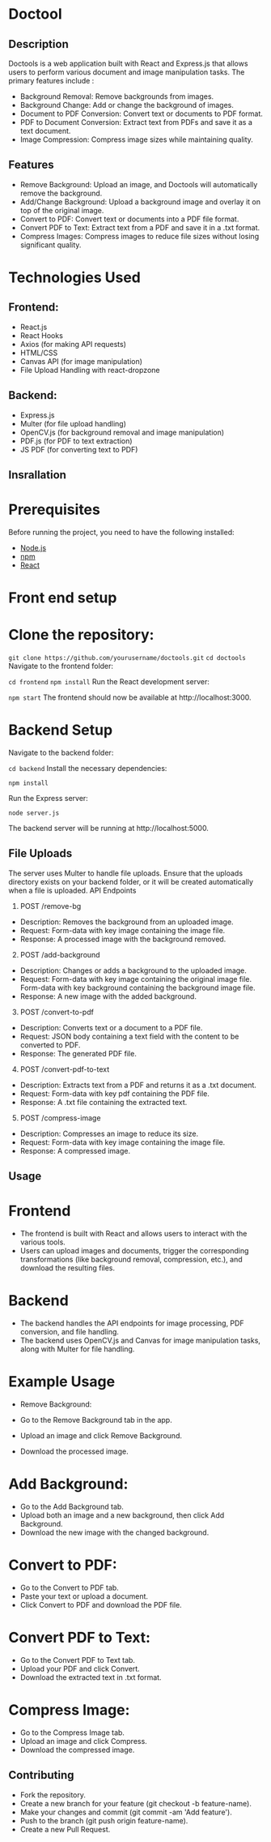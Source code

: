 # Doctool


## Description
Doctools is a web application built with React and Express.js that allows users to perform various document and image manipulation tasks. The primary features include :
- Background Removal: Remove backgrounds from images.
- Background Change: Add or change the background of images.
- Document to PDF Conversion: Convert text or documents to PDF format.
- PDF to Document Conversion: Extract text from PDFs and save it as a text document.
- Image Compression: Compress image sizes while maintaining quality.

## Features
- Remove Background: Upload an image, and Doctools will automatically remove the background.
- Add/Change Background: Upload a background image and overlay it on top of the original image.
- Convert to PDF: Convert text or documents into a PDF file format.
- Convert PDF to Text: Extract text from a PDF and save it in a .txt format.
- Compress Images: Compress images to reduce file sizes without losing significant quality.

# Technologies Used
## Frontend:

- React.js
- React Hooks
- Axios (for making API requests)
- HTML/CSS
- Canvas API (for image manipulation)
- File Upload Handling with react-dropzone

## Backend:

- Express.js
- Multer (for file upload handling)
- OpenCV.js (for background removal and image manipulation)
- PDF.js (for PDF to text extraction)
- JS PDF (for converting text to PDF)

## Insrallation
# Prerequisites
Before running the project, you need to have the following installed:

- [Node.js](https://nodejs.org)
- [npm](https://npmjs.com)
- [React](https://reactjs.org)
# Front end setup

# Clone the repository:

`git clone https://github.com/yourusername/doctools.git`
`cd doctools`
Navigate to the frontend folder:

`cd frontend`
`npm install`
 Run the React development server:
 
`npm start`
The frontend should now be available at http://localhost:3000.

# Backend Setup
Navigate to the backend folder:


`cd backend`
Install the necessary dependencies:

`npm install`

Run the Express server:

`node server.js`


The backend server will be running at http://localhost:5000.

## File Uploads
The server uses Multer to handle file uploads. Ensure that the uploads directory exists on your backend folder, or it will be created automatically when a file is uploaded.
API Endpoints
1. POST /remove-bg
- Description: Removes the background from an uploaded image.
- Request: Form-data with key image containing the image file.
- Response: A processed image with the background removed.
2. POST /add-background
- Description: Changes or adds a background to the uploaded image.
- Request: Form-data with key image containing the original image file. Form-data with key background containing the background image file.
- Response: A new image with the added background.
3. POST /convert-to-pdf
- Description: Converts text or a document to a PDF file.
- Request: JSON body containing a text field with the content to be  converted to PDF.
- Response: The generated PDF file.
4. POST /convert-pdf-to-text
- Description: Extracts text from a PDF and returns it as a .txt document.
- Request: Form-data with key pdf containing the PDF file.
- Response: A .txt file containing the extracted text.
5. POST /compress-image
- Description: Compresses an image to reduce its size.
- Request: Form-data with key image containing the image file.
- Response: A compressed image.
## Usage
# Frontend
- The frontend is built with React and allows users to interact with the various tools.
- Users can upload images and documents, trigger the corresponding transformations (like background removal, compression, etc.), and download the resulting files.
# Backend
- The backend handles the API endpoints for image processing, PDF conversion, and file handling.
- The backend uses OpenCV.js and Canvas for image manipulation tasks, along with Multer for file handling.

# Example Usage
- Remove Background:

- Go to the Remove Background tab in the app.
- Upload an image and click Remove Background.
- Download the processed image.
#  Add Background: 
- Go to the Add Background tab.
- Upload both an image and a new background, then click Add Background.
- Download the new image with the changed background.

# Convert to PDF:

- Go to the Convert to PDF tab.
- Paste your text or upload a document.
- Click Convert to PDF and download the PDF file.

# Convert PDF to Text:

- Go to the Convert PDF to Text tab.
- Upload your PDF and click Convert.
- Download the extracted text in .txt format.

# Compress Image:

- Go to the Compress Image tab.
- Upload an image and click Compress.
- Download the compressed image.
## Contributing
- Fork the repository.
- Create a new branch for your feature (git checkout -b feature-name).
- Make your changes and commit (git commit -am 'Add feature').
- Push to the branch (git push origin feature-name).
- Create a new Pull Request.


